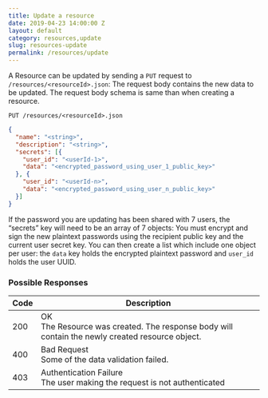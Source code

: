 ```yaml
---
title: Update a resource
date: 2019-04-23 14:00:00 Z
layout: default
category: resources,update
slug: resources-update
permalink: /resources/update
---
```


A Resource can be updated by sending a `PUT` request to `/resources/<resourceId>.json`:
The request body contains the new data to be updated. The request body schema is same than when creating a resource.

```
PUT /resources/<resourceId>.json
```
```json
{
  "name": "<string>",
  "description": "<string>",
  "secrets": [{
    "user_id": "<userId-1>",
    "data": "<encrypted_password_using_user_1_public_key>"
  }, {
    "user_id": "<userId-n>",
    "data": "<encrypted_password_using_user_n_public_key>"
  }]
}
```

If the password you are updating has been shared with 7 users, the “secrets” key will need to be an array of 7 objects:
You must encrypt and sign the new plaintext passwords using the recipient public key and the current user secret key.
You can then create a list which include one object per user: the `data` key holds the encrypted plaintext password 
and `user_id` holds the user UUID.

### Possible Responses

<table class="table-parameters">
    <thead>
        <tr>
            <th>Code</th>
            <th>Description</th>
        </tr>
    </thead>
    <tbody>
        <tr>
            <td>200</td>
            <td>OK<br/>
            The Resource was created. The response body will contain the newly created resource object.</td>
        </tr>
        <tr>
            <td>400</td>
            <td>Bad Request<br/>
            Some of the data validation failed.</td>
        </tr>
        <tr>
            <td>403</td>
            <td>Authentication Failure<br/>
            The user making the request is not authenticated</td>
        </tr>
    </tbody>
</table>

